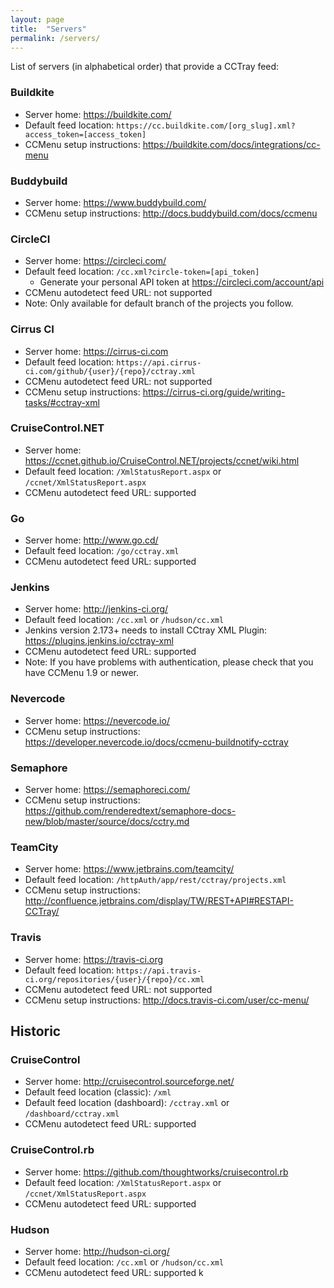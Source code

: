 ```yaml
---
layout: page
title:  "Servers"
permalink: /servers/
---
```


List of servers (in alphabetical order) that provide a CCTray feed:

### Buildkite

* Server home: <https://buildkite.com/>
* Default feed location: `https://cc.buildkite.com/[org_slug].xml?access_token=[access_token]`
* CCMenu setup instructions: <https://buildkite.com/docs/integrations/cc-menu>

### Buddybuild

* Server home: <https://www.buddybuild.com/>
* CCMenu setup instructions: <http://docs.buddybuild.com/docs/ccmenu>

### CircleCI

* Server home: <https://circleci.com/>
* Default feed location: `/cc.xml?circle-token=[api_token]`
  * Generate your personal API token at <https://circleci.com/account/api>
* CCMenu autodetect feed URL: not supported
* Note: Only available for default branch of the projects you follow.

### Cirrus CI

* Server home: <https://cirrus-ci.com>
* Default feed location:  `https://api.cirrus-ci.com/github/{user}/{repo}/cctray.xml`
* CCMenu autodetect feed URL: not supported
* CCMenu setup instructions: <https://cirrus-ci.org/guide/writing-tasks/#cctray-xml>

### CruiseControl.NET

* Server home: <https://ccnet.github.io/CruiseControl.NET/projects/ccnet/wiki.html>
* Default feed location: `/XmlStatusReport.aspx` or `/ccnet/XmlStatusReport.aspx`
* CCMenu autodetect feed URL: supported

### Go

* Server home: <http://www.go.cd/>
* Default feed location: `/go/cctray.xml`
* CCMenu autodetect feed URL: supported
  
### Jenkins

* Server home: <http://jenkins-ci.org/>
* Default feed location: `/cc.xml` or `/hudson/cc.xml`
* Jenkins version 2.173+ needs to install CCtray XML Plugin: https://plugins.jenkins.io/cctray-xml
* CCMenu autodetect feed URL: supported
* Note: If you have problems with authentication, please check that you have CCMenu 1.9 or newer.

### Nevercode

* Server home: <https://nevercode.io/>
* CCMenu setup instructions: <https://developer.nevercode.io/docs/ccmenu-buildnotify-cctray>

### Semaphore

* Server home: <https://semaphoreci.com/>
* CCMenu setup instructions: <https://github.com/renderedtext/semaphore-docs-new/blob/master/source/docs/cctry.md>

### TeamCity

* Server home: <https://www.jetbrains.com/teamcity/>
* Default feed location: `/httpAuth/app/rest/cctray/projects.xml`
* CCMenu setup instructions: <http://confluence.jetbrains.com/display/TW/REST+API#RESTAPI-CCTray/>

### Travis

* Server home: <https://travis-ci.org>
* Default feed location:  `https://api.travis-ci.org/repositories/{user}/{repo}/cc.xml`
* CCMenu autodetect feed URL: not supported
* CCMenu setup instructions: <http://docs.travis-ci.com/user/cc-menu/>

## Historic

### CruiseControl

* Server home: <http://cruisecontrol.sourceforge.net/>
* Default feed location (classic): `/xml`
* Default feed location (dashboard): `/cctray.xml` or `/dashboard/cctray.xml`
* CCMenu autodetect feed URL: supported

### CruiseControl.rb

* Server home: <https://github.com/thoughtworks/cruisecontrol.rb>
* Default feed location: `/XmlStatusReport.aspx` or `/ccnet/XmlStatusReport.aspx`
* CCMenu autodetect feed URL: supported

### Hudson

* Server home: <http://hudson-ci.org/>
* Default feed location: `/cc.xml` or `/hudson/cc.xml`
* CCMenu autodetect feed URL: supported
k
